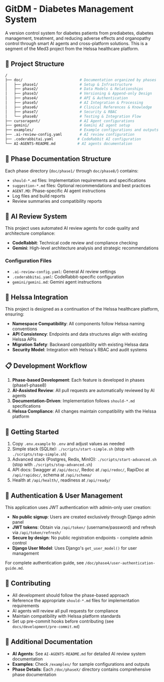 # GitDM - Diabetes Management System

A version control system for diabetes patients from prediabetes, diabetes management, treatment, and reducing adverse effects and organopathy control through smart AI agents and cross-platform solutions. This is a segment of the Med3 project from the Helssa healthcare platform.

## 📁 Project Structure

```bash
/
├── doc/                          # Documentation organized by phases
│   ├── phase1/                   # Setup & Infrastructure
│   ├── phase2/                   # Data Models & Relationships
│   ├── phase3/                   # Versioning & Append-only Design
│   ├── phase4/                   # API & Authentication
│   ├── phase5/                   # AI Integration & Processing
│   ├── phase6/                   # Clinical References & Knowledge
│   ├── phase7/                   # Security & RBAC
│   └── phase8/                   # Testing & Integration Flow
├── cursoragent/                  # AI Agent configurations
├── gemini/                       # Gemini AI agent setup
├── examples/                     # Example configurations and outputs
├── .ai-review-config.yaml        # AI review configuration
├── .coderabbitai.yaml           # CodeRabbit AI configuration
└── AI-AGENTS-README.md          # AI agents documentation
```

## 🎯 Phase Documentation Structure

Each phase directory (`doc/phase1/` through `doc/phase8/`) contains:

- `should-*.md` files: Implementation requirements and specifications
- `suggestion-*.md` files: Optional recommendations and best practices
- `AGENT.MD`: Phase-specific AI agent instructions
- Log files and build reports
- Review summaries and compatibility reports

## 🤖 AI Review System

This project uses automated AI review agents for code quality and architecture compliance:

- **CodeRabbit**: Technical code review and compliance checking
- **Gemini**: High-level architecture analysis and strategic recommendations

### Configuration Files

- `.ai-review-config.yaml`: General AI review settings
- `.coderabbitai.yaml`: CodeRabbit-specific configuration
- `gemini/gemini.md`: Gemini agent instructions

## 🔗 Helssa Integration

This project is designed as a continuation of the Helssa healthcare platform, ensuring:

- **Namespace Compatibility**: All components follow Helssa naming conventions
- **API Consistency**: Endpoints and data structures align with existing Helssa APIs
- **Migration Safety**: Backward compatibility with existing Helssa data
- **Security Model**: Integration with Helssa's RBAC and audit systems

## 📋 Development Workflow

1. **Phase-based Development**: Each feature is developed in phases (phase1-phase8)
2. **AI-Assisted Review**: All pull requests are automatically reviewed by AI agents
3. **Documentation-Driven**: Implementation follows `should-*.md` specifications
4. **Helssa Compliance**: All changes maintain compatibility with the Helssa platform

## 🚀 Getting Started

1. Copy `.env.example` to `.env` and adjust values as needed
2. Simple stack (SQLite): `./scripts/start-simple.sh` (stop with `./scripts/stop-simple.sh`)
3. Advanced stack (Postgres, Redis, MinIO): `./scripts/start-advanced.sh` (stop with `./scripts/stop-advanced.sh`)
4. API docs: Swagger at `/api/docs/`, Redoc at `/api/redoc/`, RapiDoc at `/api/rapidoc/`, schema at `/api/schema/`
5. Health at `/api/health/`, readiness at `/api/ready/`

## 🔐 Authentication & User Management

This application uses JWT authentication with admin-only user creation:

- **No public signup**: Users are created exclusively through Django admin panel
- **JWT tokens**: Obtain via `/api/token/` (username/password) and refresh via `/api/token/refresh/`
- **Secure by design**: No public registration endpoints - complete admin control
- **Django User Model**: Uses Django's `get_user_model()` for user management

For complete authentication guide, see `/doc/phase4/user-authentication-guide.md`.

## 📝 Contributing

- All development should follow the phase-based approach
- Reference the appropriate `should-*.md` files for implementation requirements
- AI agents will review all pull requests for compliance
- Maintain compatibility with Helssa platform standards
- Set up pre-commit hooks before contributing (see `docs/development/pre-commit.md`)

## 📖 Additional Documentation

- **AI Agents**: See `AI-AGENTS-README.md` for detailed AI review system documentation
- **Examples**: Check `/examples/` for sample configurations and outputs
- **Phase Details**: Each `/doc/phaseX/` directory contains comprehensive phase documentation
